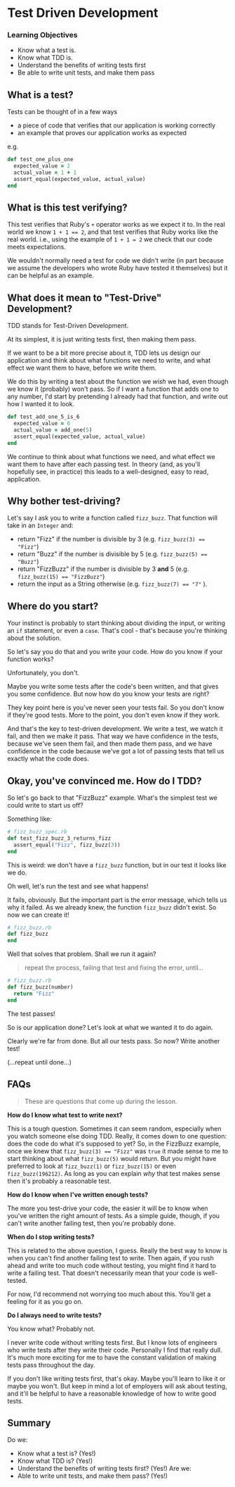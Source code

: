 # Test Driven Development

### Learning Objectives

- Know what a test is.
- Know what TDD is.
- Understand the benefits of writing tests first
- Be able to write unit tests, and make them pass

## What is a test?

Tests can be thought of in a few ways
- a piece of code that verifies that our application is working correctly
- an example that proves our application works as expected

e.g.

``` ruby
def test_one_plus_one
  expected_value = 2
  actual_value = 1 + 1
  assert_equal(expected_value, actual_value)
end
```

## What is this test verifying?

This test verifies that Ruby's `+` operator works as we expect it to. In the real world we know `1 + 1 == 2`, and that test verifies that Ruby works like the real world. i.e., using the example of `1 + 1 = 2` we check that our code meets expectations.

We wouldn't normally need a test for code we didn't write (in part because we
assume the developers who wrote Ruby have tested it themselves) but it can
be helpful as an example.

## What does it mean to "Test-Drive" Development?

TDD stands for Test-Driven Development.

At its simplest, it is just writing tests first, then making them pass.

If we want to be a bit more precise about it, TDD lets us design our application and think about what functions we need to write, and what effect we want them to have, before we write them.

We do this by writing a test about the function we *wish* we had, even though
we know it (probably) won't pass. So if I want a function that adds one to any
number, I'd start by pretending I already had that function, and write out
how I wanted it to look.

``` ruby
def test_add_one_5_is_6
  expected_value = 6
  actual_value = add_one(5)
  assert_equal(expected_value, actual_value)
end
```

We continue to think about what functions we need, and what effect we want them
to have after each passing test. In theory (and, as you'll hopefully see, in
practice) this leads to a well-designed, easy to read, application.

## Why bother test-driving?

Let's say I ask you to write a function called `fizz_buzz`.
That function will take in an `Integer` and:

- return "Fizz" if the number is divisible by 3 (e.g. `fizz_buzz(3) == "Fizz"`)
- return "Buzz" if the number is divisible by 5 (e.g. `fizz_buzz(5) == "Buzz"`)
- return "FizzBuzz" if the number is divisible by 3 **and** 5 (e.g. `fizz_buzz(15) == "FizzBuzz"`)
- return the input as a String otherwise (e.g. `fizz_buzz(7) == "7"` ).

## Where do you start?

Your instinct is probably to start thinking about dividing the input, or writing an `if` statement, or even a `case`. That's cool - that's because you're thinking about the solution.

So let's say you do that and you write your code. How do you know if your function works?

Unfortunately, you don't.

Maybe you write some tests after the code's been written, and that gives you
some confidence. But now how do you know your tests are right?

They key point here is you've never seen your tests fail. So you don't know if
they're good tests. More to the point, you don't even know if they work.

And that's the key to test-driven development. We write a test, we watch it fail, and then we make it pass. That way we have confidence in the tests, because we've seen them fail, and then made them pass, and we have confidence in the code because we've got a lot of passing tests that tell us exactly what the code does.

## Okay, you've convinced me. How do I TDD?

So let's go back to that "FizzBuzz" example. What's the simplest test we could write to start us off?

Something like:

``` ruby
# fizz_buzz_spec.rb
def test_fizz_buzz_3_returns_fizz
  assert_equal("Fizz", fizz_buzz(3))
end
```

This is weird: we don't have a `fizz_buzz` function, but in our test it looks
like we do.

Oh well, let's run the test and see what happens!

It fails, obviously. But the important part is the error message, which tells us why it failed. As we already knew, the function `fizz_buzz` didn't exist. So now we can create it!

``` ruby
# fizz_buzz.rb
def fizz_buzz
end
```

Well that solves that problem. Shall we run it again?

> repeat the process, failing that test and fixing the error, until...

``` ruby
# fizz_buzz.rb
def fizz_buzz(number)
  return "Fizz"
end
```

The test passes!

So is our application done? Let's look at what we wanted it to do again.

Clearly we're far from done. But all our tests pass. So now? Write another test!

(...repeat until done...)

## FAQs

> These are questions that come up during the lesson.

**How do I know what test to write next?**

This is a tough question. Sometimes it can seem random, especially when you
watch someone else doing TDD. Really, it comes down to one question: does
the code do what it's supposed to yet? So, in the FizzBuzz example, once we
knew that `fizz_buzz(3) == "Fizz"` was `true` it made sense to me to start thinking about what `fizz_buzz(5)` would return. But you might have preferred to look at `fizz_buzz(1)` or `fizz_buzz(15)` or even `fizz_buzz(196212)`. As long as you can explain *why* that test makes sense then it's probably a reasonable test.

**How do I know when I've written enough tests?**

The more you test-drive your code, the easier it will be to know when you've written the right amount of tests. As a simple guide, though, if you can't write another failing test, then you're probably done.

**When do I stop writing tests?**

This is related to the above question, I guess. Really the best way to know is
when you can't find another failing test to write. Then again, if you rush ahead and write too much code without testing, you might find it hard to write a failing test. That doesn't necessarily mean that your code is well-tested.

For now, I'd recommend not worrying too much about this. You'll get a feeling for it as you go on.

**Do I always need to write tests?**

You know what? Probably not.

I never write code without writing tests first. But I know lots of engineers who write tests after they write their code. Personally I find that really dull. It's much more exciting for me to have the constant validation of making tests pass throughout the day.

If you don't like writing tests first, that's okay. Maybe you'll learn to like it or maybe you won't. But keep in mind a lot of employers will ask about testing, and it'll be helpful to have a reasonable knowledge of how to write good tests.

## Summary

Do we:

- Know what a test is? (Yes!)
- Know what TDD is? (Yes!)
- Understand the benefits of writing tests first? (Yes!)
Are we:
- Able to write unit tests, and make them pass? (Yes!)
